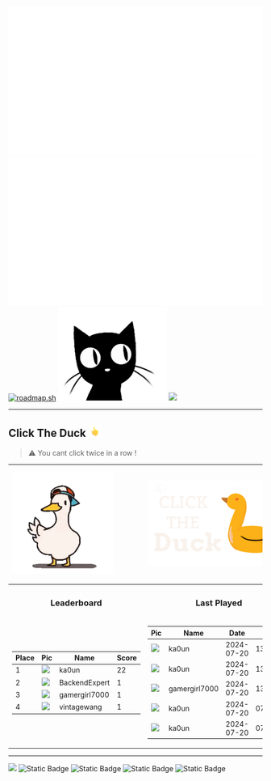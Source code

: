 ![](https://raw.githubusercontent.com/ka0un/profilestats/master/generated/overview.svg#gh-dark-mode-only) ![](https://raw.githubusercontent.com/ka0un/profilestats/master/generated/languages.svg#gh-dark-mode-only) 
[![roadmap.sh](https://roadmap.sh/card/wide/644a81e7e27257737498eefa?variant=dark&roadmaps=java%2Cbackend%2Cspring-boot%2Csoftware-design-architecture)](https://roadmap.sh/u/aaa) ![](https://github.com/ka0un/CalC/blob/main/cat.gif?raw=true)
![](https://hit.yhype.me/github/profile?user_id=88395585)

---


## Click The Duck ![](https://github.com/ka0un/ka0un/blob/main/click.gif?raw=true?size=35)   
> ⚠️ You cant click twice in a row !


<table style="width: 100%; border: none;" cellspacing="0" cellpadding="0" border="0">
  
<tr>
  <td>

 [![Click Me](https://github.com/ka0un/ka0un/blob/main/duck.gif?raw=true?size=50)](https://github.com/ka0un/ka0un/issues/new?title=I+clicked+the+duck!&body=click+submit+new+issue+button+to+confirm+the+duck+click)  

  </td>
<td>
  
![title](https://github.com/ka0un/ka0un/blob/main/title.png?raw=true?size=50)

</td>
</tr>

  <th>


### Leaderboard


  </th>
<th>


### Last Played


  </th>
  <tr>
    <td>


<!-- LEADERBOARD_START -->
| Place | Pic | Name | Score |
|-------|-------------|------|-------|
| 1 | <img src="https://github.com/ka0un.png?size=20" width="20" /> | ka0un |  22 |
| 2 | <img src="https://github.com/BackendExpert.png?size=20" width="20" /> | BackendExpert |  1 |
| 3 | <img src="https://github.com/gamergirl7000.png?size=20" width="20" /> | gamergirl7000 |  1 |
| 4 | <img src="https://github.com/vintagewang.png?size=20" width="20" /> | vintagewang |  1 |

<!-- LEADERBOARD_END -->


</td>
    <td>

<!-- LAST_START -->
| Pic | Name | Date | Time |
|-------------|------|------|------|
| <img src="https://github.com/ka0un.png?size=20" width="20" /> | ka0un | 2024-07-20 | 13:48:14 |
| <img src="https://github.com/ka0un.png?size=20" width="20" /> | ka0un | 2024-07-20 | 13:42:48 |
| <img src="https://github.com/gamergirl7000.png?size=20" width="20" /> | gamergirl7000 | 2024-07-20 | 13:27:10 |
| <img src="https://github.com/ka0un.png?size=20" width="20" /> | ka0un | 2024-07-20 | 07:48:47 |
| <img src="https://github.com/ka0un.png?size=20" width="20" /> | ka0un | 2024-07-20 | 07:46:10 |
<!-- LAST_END -->


</td>
  </tr>
</table>

---

![](https://komarev.com/ghpvc/?username=ka0un) ![Static Badge](https://img.shields.io/badge/Top%20Language-Java-orange) ![Static Badge](https://img.shields.io/badge/Top%20Framework-Spring-green) ![Static Badge](https://img.shields.io/badge/Role-Backend%20Developer-pink) ![Static Badge](https://img.shields.io/badge/Academic%20Status-Undergraduate-yellow)

